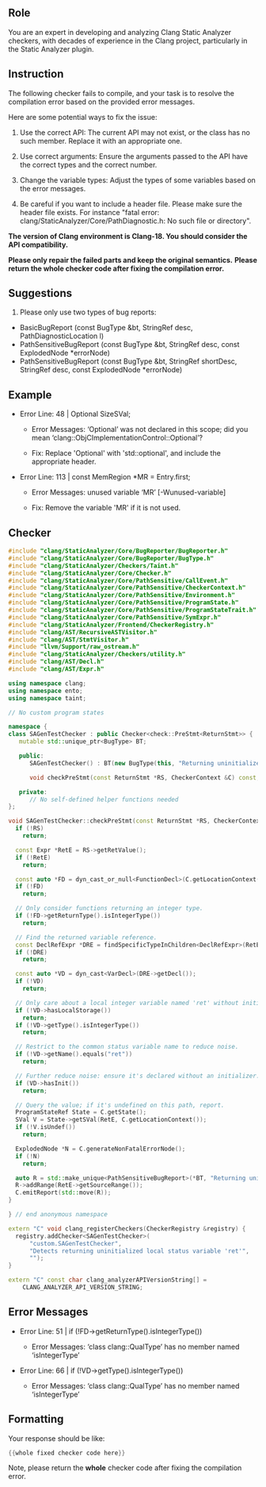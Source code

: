 ## Role

You are an expert in developing and analyzing Clang Static Analyzer checkers, with decades of experience in the Clang project, particularly in the Static Analyzer plugin.

## Instruction

The following checker fails to compile, and your task is to resolve the compilation error based on the provided error messages.

Here are some potential ways to fix the issue:

1. Use the correct API: The current API may not exist, or the class has no such member. Replace it with an appropriate one.

2. Use correct arguments: Ensure the arguments passed to the API have the correct types and the correct number.

3. Change the variable types: Adjust the types of some variables based on the error messages.

4. Be careful if you want to include a header file. Please make sure the header file exists. For instance "fatal error: clang/StaticAnalyzer/Core/PathDiagnostic.h: No such file or directory".

**The version of Clang environment is Clang-18. You should consider the API compatibility.**

**Please only repair the failed parts and keep the original semantics.**
**Please return the whole checker code after fixing the compilation error.**

## Suggestions

1. Please only use two types of bug reports:
  - BasicBugReport (const BugType &bt, StringRef desc, PathDiagnosticLocation l)
  - PathSensitiveBugReport (const BugType &bt, StringRef desc, const ExplodedNode *errorNode)
  - PathSensitiveBugReport (const BugType &bt, StringRef shortDesc, StringRef desc, const ExplodedNode *errorNode)

## Example

- Error Line: 48 |   Optional<DefinedOrUnknownSVal> SizeSVal;

  - Error Messages: ‘Optional’ was not declared in this scope; did you mean ‘clang::ObjCImplementationControl::Optional’?

  - Fix: Replace 'Optional<DefinedOrUnknownSVal>' with 'std::optional<DefinedOrUnknownSVal>', and include the appropriate header.

- Error Line: 113 |     const MemRegion *MR = Entry.first;

    - Error Messages: unused variable ‘MR’ [-Wunused-variable]

    - Fix: Remove the variable 'MR' if it is not used.

## Checker

```cpp
#include "clang/StaticAnalyzer/Core/BugReporter/BugReporter.h"
#include "clang/StaticAnalyzer/Core/BugReporter/BugType.h"
#include "clang/StaticAnalyzer/Checkers/Taint.h"
#include "clang/StaticAnalyzer/Core/Checker.h"
#include "clang/StaticAnalyzer/Core/PathSensitive/CallEvent.h"
#include "clang/StaticAnalyzer/Core/PathSensitive/CheckerContext.h"
#include "clang/StaticAnalyzer/Core/PathSensitive/Environment.h"
#include "clang/StaticAnalyzer/Core/PathSensitive/ProgramState.h"
#include "clang/StaticAnalyzer/Core/PathSensitive/ProgramStateTrait.h"
#include "clang/StaticAnalyzer/Core/PathSensitive/SymExpr.h"
#include "clang/StaticAnalyzer/Frontend/CheckerRegistry.h"
#include "clang/AST/RecursiveASTVisitor.h"
#include "clang/AST/StmtVisitor.h"
#include "llvm/Support/raw_ostream.h"
#include "clang/StaticAnalyzer/Checkers/utility.h"
#include "clang/AST/Decl.h"
#include "clang/AST/Expr.h"

using namespace clang;
using namespace ento;
using namespace taint;

// No custom program states

namespace {
class SAGenTestChecker : public Checker<check::PreStmt<ReturnStmt>> {
   mutable std::unique_ptr<BugType> BT;

   public:
      SAGenTestChecker() : BT(new BugType(this, "Returning uninitialized status variable", "Logic")) {}

      void checkPreStmt(const ReturnStmt *RS, CheckerContext &C) const;

   private:
      // No self-defined helper functions needed
};

void SAGenTestChecker::checkPreStmt(const ReturnStmt *RS, CheckerContext &C) const {
  if (!RS)
    return;

  const Expr *RetE = RS->getRetValue();
  if (!RetE)
    return;

  const auto *FD = dyn_cast_or_null<FunctionDecl>(C.getLocationContext()->getDecl());
  if (!FD)
    return;

  // Only consider functions returning an integer type.
  if (!FD->getReturnType().isIntegerType())
    return;

  // Find the returned variable reference.
  const DeclRefExpr *DRE = findSpecificTypeInChildren<DeclRefExpr>(RetE);
  if (!DRE)
    return;

  const auto *VD = dyn_cast<VarDecl>(DRE->getDecl());
  if (!VD)
    return;

  // Only care about a local integer variable named 'ret' without initializer.
  if (!VD->hasLocalStorage())
    return;
  if (!VD->getType().isIntegerType())
    return;

  // Restrict to the common status variable name to reduce noise.
  if (!VD->getName().equals("ret"))
    return;

  // Further reduce noise: ensure it's declared without an initializer.
  if (VD->hasInit())
    return;

  // Query the value; if it's undefined on this path, report.
  ProgramStateRef State = C.getState();
  SVal V = State->getSVal(RetE, C.getLocationContext());
  if (!V.isUndef())
    return;

  ExplodedNode *N = C.generateNonFatalErrorNode();
  if (!N)
    return;

  auto R = std::make_unique<PathSensitiveBugReport>(*BT, "Returning uninitialized 'ret'", N);
  R->addRange(RetE->getSourceRange());
  C.emitReport(std::move(R));
}

} // end anonymous namespace

extern "C" void clang_registerCheckers(CheckerRegistry &registry) {
  registry.addChecker<SAGenTestChecker>(
      "custom.SAGenTestChecker",
      "Detects returning uninitialized local status variable 'ret'",
      "");
}

extern "C" const char clang_analyzerAPIVersionString[] =
    CLANG_ANALYZER_API_VERSION_STRING;

```

## Error Messages

- Error Line: 51 |   if (!FD->getReturnType().isIntegerType())

	- Error Messages: ‘class clang::QualType’ has no member named ‘isIntegerType’

- Error Line: 66 |   if (!VD->getType().isIntegerType())

	- Error Messages: ‘class clang::QualType’ has no member named ‘isIntegerType’



## Formatting

Your response should be like:

```cpp
{{whole fixed checker code here}}
```

Note, please return the **whole** checker code after fixing the compilation error.
